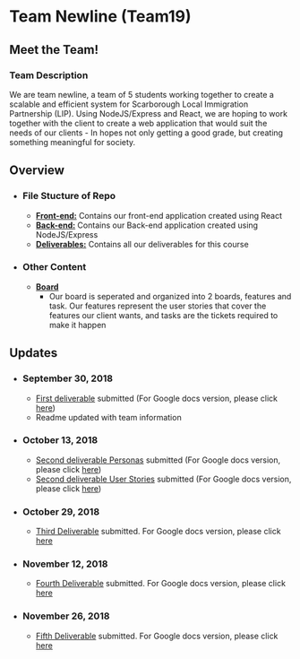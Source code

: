# Team Newline (Team19)
## Meet the Team!
### Team Description
We are team newline, a team of 5 students working together to create a scalable and efficient system for Scarborough Local Immigration Partnership (LIP). Using NodeJS/Express and React, we are hoping to work together with the client to create a web application that would suit the needs of our clients - In hopes not only getting a good grade, but creating something meaningful for society.
 
## Overview
  - ### File Stucture of Repo
    - [**Front-end:**](/Front-end) Contains our front-end application created using React
    - [**Back-end:**](/Back-end) Contains our Back-end application created using NodeJS/Express
    - [**Deliverables:**](/deliverables) Contains all our deliverables for this course
  - ### Other Content
    - [**Board**](https://dev.azure.com/cscc01f18/Deliverables/_workitems)
      - Our board is seperated and organized into 2 boards, features and task. Our features represent the user stories that cover the features our client wants, and tasks are the tickets required to make it happen

## Updates
- ### September 30, 2018
  - [First deliverable](/deliverables/Deliverable%201.pdf) submitted (For Google docs version, please click [here](https://docs.google.com/document/d/10R4eUT8t7S9bMyE419sDi5Y_WpQnNaqdZXlWzeGU2yk/edit))
  - Readme updated with team information
- ### October 13, 2018
  - [Second deliverable Personas](/deliverables/Deliverable%202%20Personas.pdf) submitted (For Google docs version, please click [here](https://docs.google.com/document/d/1IPvpMrey6qEu2fw03TVhNmMvcM_TUOfNXmWQOIp1vY8/edit))
  - [Second deliverable User Stories](/deliverables/Deliverable%202%20User%20Stories.pdf) submitted (For Google docs version, please click [here](https://docs.google.com/document/d/16fhmX-chJY9m91buPyDh9L-Vk1MHAtsgmak4zgIba5E/edit))
- ### October 29, 2018
  - [Third Deliverable](/deliverables/Deliverable3.pdf) submitted. For Google docs version, please click [here](https://docs.google.com/document/d/1WPr1R9UMBfo-UJYLyxxwtn1QvSqb8PV7Wed1dC05bIc/edit#)
- ### November 12, 2018
  - [Fourth Deliverable](/deliverables/Deliverable4.pdf) submitted. For Google docs version, please click [here](https://docs.google.com/document/d/1dAsrpfoaGt0bT7GDHlxUQHn4kV4g-Zy_hsOKmO-EcSk/edit#)
- ### November 26, 2018
  - [Fifth Deliverable](/deliverables/Deliverable5.pdf) submitted. For Google docs version, please click [here](https://docs.google.com/document/d/1vnqFIDVmKtXwCq0GvLApZ7pQcvllHhhp1yXdMLPxsMI/edit#)
